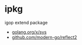 # ipkg

igop extend package

- [golang.org/x/sys](https://github.com/golang/sys)
- [github.com/modern-go/reflect2](https://github.com/modern-go/reflect2)
